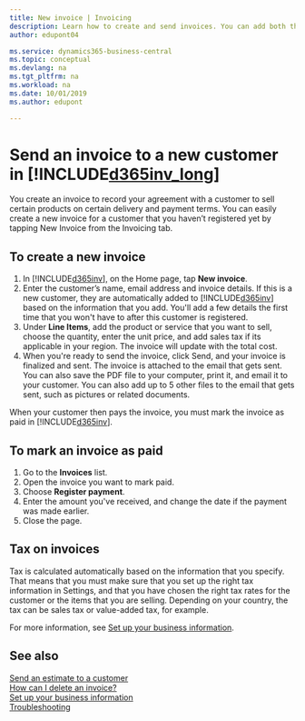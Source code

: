 ```yaml
---
title: New invoice | Invoicing
description: Learn how to create and send invoices. You can add both the customer and the product or service on the fly, or choose from a list.
author: edupont04

ms.service: dynamics365-business-central
ms.topic: conceptual
ms.devlang: na
ms.tgt_pltfrm: na
ms.workload: na
ms.date: 10/01/2019
ms.author: edupont

---
```

# Send an invoice to a new customer in [!INCLUDE[d365inv_long](includes/d365inv_long.md)]
You create an invoice to record your agreement with a customer to sell certain products on certain delivery and payment terms. You can easily create a new invoice for a customer that you haven’t registered yet by tapping New Invoice from the Invoicing tab.  

## To create a new invoice
1. In [!INCLUDE[d365inv](includes/d365inv.md)], on the Home page, tap **New invoice**.
2. Enter the customer’s name, email address and invoice details. If this is a new customer, they are automatically added to [!INCLUDE[d365inv](includes/d365inv.md)] based on the information that you add. You'll add a few details the first time that you won't have to after this customer is registered.  
3. Under **Line Items**, add the product or service that you want to sell, choose the quantity, enter the unit price, and add sales tax if its applicable in your region. The invoice will update with the total cost.  
4. When you're ready to send the invoice, click Send, and your invoice is finalized and sent. The invoice is attached to the email that gets sent. You can also save the PDF file to your computer, print it, and email it to your customer. You can also add up to 5 other files to the email that gets sent, such as pictures or related documents.  

When your customer then pays the invoice, you must mark the invoice as paid in [!INCLUDE[d365inv](includes/d365inv.md)].

## To mark an invoice as paid

1. Go to the **Invoices** list.  
2. Open the invoice you want to mark paid.  
3. Choose **Register payment**.  
4. Enter the amount you've received, and change the date if the payment was made earlier.  
5. Close the page.  

## Tax on invoices
Tax is calculated automatically based on the information that you specify. That means that you must make sure that you set up the right tax information in Settings, and that you have chosen the right tax rates for the customer or the items that you are selling. Depending on your country, the tax can be sales tax or value-added tax, for example.

For more information, see [Set up your business information](set-up-business-profile.md).

## See also
[Send an estimate to a customer](send-estimate.md)  
[How can I delete an invoice?](about-troubleshooting.md#how-can-i-delete-an-invoice)  
[Set up your business information](set-up-business-profile.md)  
[Troubleshooting](about-troubleshooting.md)  
